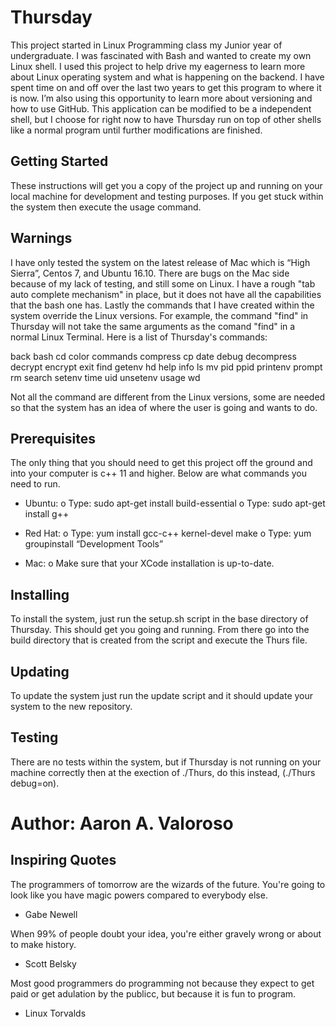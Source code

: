 # Thursday

This project started in Linux Programming class my Junior year of undergraduate. I was fascinated with Bash and wanted to create my own Linux shell. I used this project to help drive my eagerness to learn more about Linux operating system and what is happening on the backend. I have spent time on and off over the last two years to get this program to where it is now. I’m also using this opportunity to learn more about versioning and how to use GitHub. This application can be modified to be a independent shell, but I choose for right now to have Thursday run on top of other shells like a normal program until further modifications are finished. 

## Getting Started

These instructions will get you a copy of the project up and running on your local machine for development and testing purposes. If you get stuck within the system then execute the usage command.

## Warnings

I have only tested the system on the latest release of Mac which is “High Sierra”, Centos 7, and Ubuntu 16.10. There are bugs on the Mac side because of my lack of testing, and still some on Linux. I have a rough "tab auto complete mechanism" in place, but it does not have all the capabilities that the bash one has.  Lastly the commands that I have created within the system override the Linux versions. For example, the command "find" in Thursday will not take the same arguments as the comand "find" in a normal Linux Terminal. Here is a list of Thursday's commands:

back
bash
cd
color
commands
compress
cp
date
debug
decompress
decrypt
encrypt
exit
find
getenv
hd
help
info
ls
mv
pid
ppid
printenv
prompt
rm
search
setenv
time
uid
unsetenv
usage
wd

Not all the command are different from the Linux versions, some are needed so that the system has an idea of where the user is going and wants to do.

## Prerequisites

The only thing that you should need to get this project off the ground and into your computer is c++ 11 and higher. Below are what commands you need to run.

-	Ubuntu: 
o	Type: sudo apt-get install build-essential 
o	Type: sudo apt-get install g++

-	Red Hat: 
o	Type: yum install gcc-c++ kernel-devel make
o	Type: yum groupinstall “Development Tools”

-	Mac:
o	Make sure that your XCode installation is up-to-date. 

## Installing

To install the system, just run the setup.sh script in the base directory of Thursday. This should get you going and running. From there go into the build directory that is created from the script and execute the Thurs file.


## Updating

To update the system just run the update script and it should update your system to the new repository.

## Testing

There are no tests within the system, but if Thursday is not running on your machine correctly then at the exection of ./Thurs, do this instead, (./Thurs debug=on).

# Author: Aaron A. Valoroso



## Inspiring Quotes

 The programmers of tomorrow are the wizards of the future. You're going to look like you have magic  powers compared to everybody else.
 
 - Gabe Newell
   
  When 99% of people doubt your idea, you're either gravely wrong or about to make history.
  
   - Scott Belsky

  Most good programmers do programming not because they expect to get paid or get adulation by the publicc, but because it is fun to       program.

   - Linux Torvalds
